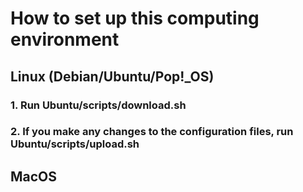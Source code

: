 # How to set up this computing environment

## Linux (Debian/Ubuntu/Pop!\_OS)

### 1. Run Ubuntu/scripts/download.sh

### 2. If you make any changes to the configuration files, run Ubuntu/scripts/upload.sh

## MacOS
